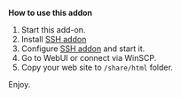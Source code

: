 **How to use this addon**
 1. Start this add-on.
 2. Install [SSH addon](https://github.com/hassio-addons/addon-ssh)
 3. Configure [SSH addon](https://github.com/hassio-addons/addon-ssh) and start it.
 4. Go to WebUI or connect via WinSCP.
 5. Copy your web site to `/share/html` folder.
 
 Enjoy.
